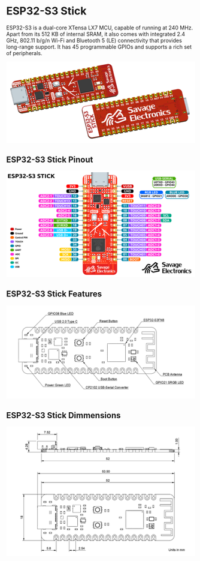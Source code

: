 # ESP32-S3 Stick

ESP32-S3 is a dual-core XTensa LX7 MCU, capable of running at 240 MHz. Apart from its 512 KB of internal SRAM, it also comes with integrated 2.4 GHz, 802.11 b/g/n Wi-Fi and Bluetooth 5 (LE) connectivity that provides long-range support. It has 45 programmable GPIOs and supports a rich set of peripherals.

![ESP32S3_Board](https://github.com/JosueAGtz/ESP32-S3-Stick/blob/main/Images/ESP32S3_ISO.png)

## ESP32-S3 Stick Pinout

![ESP32S3_Pinout](https://github.com/JosueAGtz/ESP32-S3-Stick/blob/main/Images/ESP32S3_Pinout.png)

## ESP32-S3 Stick Features

![ESP32S3_Features](https://github.com/JosueAGtz/ESP32-S3-Stick/blob/main/Images/ESP32S3_Features.png)

## ESP32-S3 Stick Dimmensions

![ESP32S3_Dimm](https://github.com/JosueAGtz/ESP32-S3-Stick/blob/main/Images/ESP32S3_Dimm.png)
